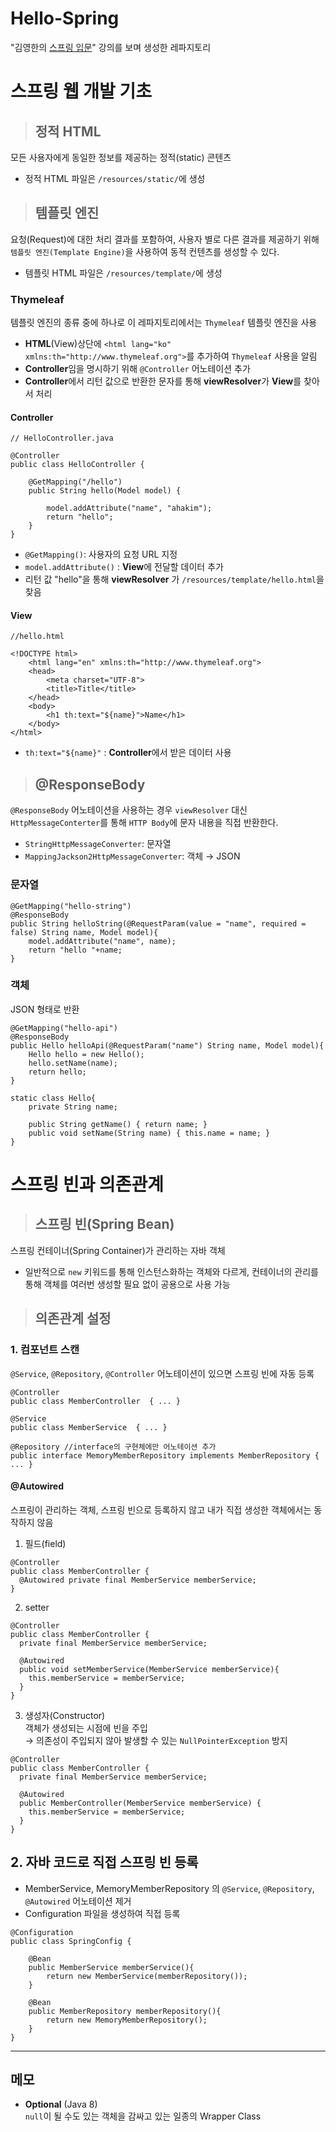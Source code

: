 # Hello-Spring

"김영한의 [스프링 입문](https://www.inflearn.com/course/스프링-입문-스프링부트)" 강의를 보며 생성한 레파지토리



# 스프링 웹 개발 기초
> ## 정적 HTML
모든 사용자에게 동일한 정보를 제공하는 정적(static) 콘텐츠
- 정적 HTML 파일은 ```/resources/static/```에 생성

> ## 템플릿 엔진 
요청(Request)에 대한 처리 결과를 포함하여, 사용자 별로 다른 결과를 제공하기 위해 ```템플릿 엔진(Template Engine)```을 사용하여 동적 컨텐츠를 생성할 수 있다.
- 템플릿 HTML 파일은 ```/resources/template/```에 생성


### Thymeleaf
템플릿 엔진의 종류 중에 하나로 이 레파지토리에서는 ```Thymeleaf``` 템플릿 엔진을 사용
- **HTML**(View)상단에 ```<html lang="ko" xmlns:th="http://www.thymeleaf.org">```를 추가하여 ```Thymeleaf``` 사용을 알림
- **Controller**임을 명시하기 위해 ```@Controller``` 어노테이션 추가  
- **Controller**에서 리턴 값으로 반환한 문자를 통해 **viewResolver**가 **View**를 찾아서 처리


#### Controller
```
// HelloController.java

@Controller
public class HelloController {

    @GetMapping("/hello") 
    public String hello(Model model) {
    
        model.addAttribute("name", "ahakim");
        return "hello"; 
    }
}
```
- ```@GetMapping()```: 사용자의 요청 URL 지정
- ```model.addAttribute()``` : **View**에 전달할 데이터 추가
- 리턴 값 "hello"을 통해 **viewResolver** 가 ```/resources/template/hello.html```을 찾음

#### View
```
//hello.html 

<!DOCTYPE html>
    <html lang="en" xmlns:th="http://www.thymeleaf.org">
    <head>
        <meta charset="UTF-8">
        <title>Title</title>
    </head>
    <body>
        <h1 th:text="${name}">Name</h1>
    </body>
</html>
```
- ```th:text="${name}"``` : **Controller**에서 받은 데이터 사용

>  ## @ResponseBody
```@ResponseBody``` 어노테이션을 사용하는 경우 ```viewResolver``` 대신 ```HttpMessageConterter```를 통해 ```HTTP Body```에 문자 내용을 직접 반환한다.
- ```StringHttpMessageConverter```: 문자열
- ```MappingJackson2HttpMessageConverter```: 객체 → JSON

### 문자열  
```
@GetMapping("hello-string")
@ResponseBody
public String helloString(@RequestParam(value = "name", required = false) String name, Model model){
    model.addAttribute("name", name);
    return "hello "+name; 
}
```
### 객체
JSON 형태로 반환
```
@GetMapping("hello-api")
@ResponseBody
public Hello helloApi(@RequestParam("name") String name, Model model){
    Hello hello = new Hello();
    hello.setName(name);
    return hello;
}

static class Hello{
    private String name;

    public String getName() { return name; }
    public void setName(String name) { this.name = name; }
}
```

# 스프링 빈과 의존관계
> ## 스프링 빈(Spring Bean)
스프링 컨테이너(Spring Container)가 관리하는 자바 객체  
- 일반적으로 ```new``` 키워드를 통해 인스턴스화하는 객체와 다르게, 컨테이너의 관리를 통해 객체를 여러번 생성할 필요 없이 공용으로 사용 가능

> ## 의존관계 설정
### 1. 컴포넌트 스캔
```@Service```, ```@Repository```, ```@Controller``` 어노테이션이 있으면 스프링 빈에 자동 등록
```
@Controller
public class MemberController  { ... }

@Service
public class MemberService  { ... }

@Repository //interface의 구현체에만 어노테이션 추가
public interface MemoryMemberRepository implements MemberRepository { ... }
```
#### @Autowired
스프링이 관리하는 객체, 스프링 빈으로 등록하지 않고 내가 직접 생성한 객체에서는 동작하지 않음

1. 필드(field)
```
@Controller
public class MemberController {
  @Autowired private final MemberService memberService;
}
``` 
2. setter
``` 
@Controller
public class MemberController {
  private final MemberService memberService;
  
  @Autowired
  public void setMemberService(MemberService memberService){
    this.memberService = memberService;
  }
}
```
3. 생성자(Constructor)     
   객체가 생성되는 시점에 빈을 주입    
   → 의존성이 주입되지 않아 발생할 수 있는 ```NullPointerException``` 방지
``` 
@Controller
public class MemberController {
  private final MemberService memberService;
  
  @Autowired
  public MemberController(MemberService memberService) {
    this.memberService = memberService;
  }
}
``` 
## 2. 자바 코드로 직접 스프링 빈 등록
- MemberService, MemoryMemberRepository 의 ```@Service```, ```@Repository```, ```@Autowired``` 어노테이션 제거 
- Configuration 파일을 생성하여 직접 등록
```
@Configuration
public class SpringConfig {

    @Bean
    public MemberService memberService(){
        return new MemberService(memberRepository());
    }

    @Bean
    public MemberRepository memberRepository(){
        return new MemoryMemberRepository();
    }
}

```





---
## 메모
- **Optional** (Java 8)<br>
  ```null```이 될 수도 있는 객체을 감싸고 있는 일종의 Wrapper Class 
    